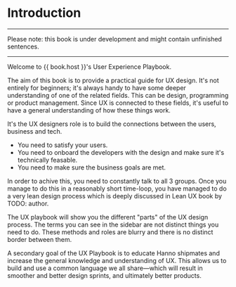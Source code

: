 # Introduction

---
Please note: this book is under development and might contain unfinished sentences.

---

Welcome to {{ book.host }}'s User Experience Playbook.

The aim of this book is to provide a practical guide for UX design. It's not entirely for beginners; it's always handy to have some deeper understanding of one of the related fields. This can be design, programming or product management. Since UX is connected to these fields, it's useful to have a general understanding of how these things work.

It's the UX designers role is to build the connections between the users, business and tech.
* You need to satisfy your users.
* You need to onboard the developers with the design and make sure it's technically feasable.
* You need to make sure the business goals are met.

In order to achive this, you need to constantly talk to all 3 groups. Once you manage to do this in a reasonably short time-loop, you have managed to do a very lean design process which is deeply discussed in Lean UX book by TODO: author.

The UX playbook will show you the different "parts" of the UX design process. The terms you can see in the sidebar are not distinct things you need to do. These methods and roles are blurry and there is no distinct border between them.

A secondary goal of the UX Playbook is to educate Hanno shipmates and increase the general knowledge and understanding of UX. This allows us to build and use a common language we all share—which will result in smoother and better design sprints, and ultimately better products.